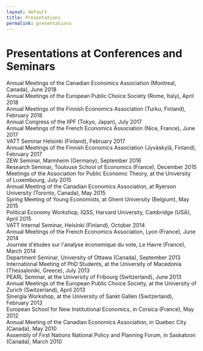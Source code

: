 ```yaml
---
layout: default
title: Presentations
permalink: presentations
---
```

# Presentations at Conferences and Seminars

Annual Meetings of the Canadian Economics Association (Montreal, Canada), June 2018  
Annual Meetings of the European Public Choice Society (Rome, Italy), April 2018  
Annual Meetings of the Finnish Economics Association (Turku, Finland), February 2018  
Annual Congress of the IIPF (Tokyo, Japan), July 2017  
Annual Meetings of the French Economics Association (Nice, France), June 2017  
VATT Seminar Helsinki (Finland), February 2017  
Annual Meetings of the Finnish Economics Association (Jyväskylä, Finland), February 2017  
ZEW Seminar, Mannheim (Germany), September 2016  
Research Seminar, Toulouse School of Economics (France), December 2015  
Meetings of the Association for Public Economic Theory, at the University of Luxembourg, July 2015  
Annual Meeting of the Canadian Economics Association, at Ryerson University (Toronto, Canada), May 2015  
Spring Meeting of Young Economists, at Ghent University (Belgium), May 2015  
Political Economy Workshop, IQSS, Harvard University, Cambridge (USA), April 2015  
VATT Internal Seminar, Helsinki (Finland), October 2014  
Annual Meetings of the French Economics Association, Lyon (France), June 2014  
Journée d'études sur l'analyse économique du vote, Le Havre (France), March 2014  
Department Seminar, University of Ottawa (Canada), September 2013  
International Meeting of PhD Students, at the University of Macedonia (Thessaloniki, Greece), July 2013  
PEARL Seminar, at the University of Fribourg (Switzerland), June 2013  
Annual Meetings of the European Public Choice Society, at the University of Zurich (Switzerland), April 2013  
Sinergia Workshop, at the University of Sankt Gallen (Switzerland), February 2013  
European School for New Institutional Economics, in Corsica (France), May 2012  
Annual Meeting of the Canadian Economics Association, in Quebec City (Canada), May 2010  
Assembly of First Nations National Policy and Planning Forum, in Saskatoon (Canada), March 2010  
